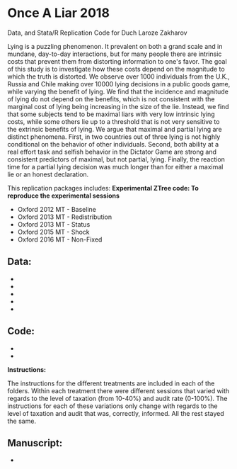# Once A Liar 2018
Data, and Stata/R Replication Code for Duch Laroze Zakharov 

Lying is a puzzling phenomenon. It prevalent on both a grand scale and in mundane, day-to-day interactions, but for many people there are intrinsic costs that prevent them from distorting information to one's favor. The goal of this study is to investigate how these costs depend on the magnitude to which the truth is distorted. We observe over 1000 individuals from the U.K., Russia and Chile making over 10000 lying decisions in a public goods game, while varying the benefit of lying. We find that the incidence and magnitude of lying do not depend on the benefits, which is not consistent with the marginal cost of lying being increasing in the size of the lie. Instead, we find that some subjects tend to be maximal liars with very low intrinsic lying costs, while some others lie up to a threshold that is not very sensitive to the extrinsic benefits of lying. We argue that maximal and partial lying are distinct phenomena. First, in two countries out of three lying is not highly conditional on the behavior of other individuals. Second, both ability at a real effort task and selfish behavior in the Dictator Game are strong and consistent predictors of maximal, but not partial, lying. Finally, the reaction time for a partial lying decision was much longer than for either a maximal lie or an honest declaration. 

This replication packages includes:
**Experimental ZTree code: To reproduce the experimental sessions** 
 - Oxford 2012 MT - Baseline
 - Oxford 2013 MT - Redistribution	
 - Oxford 2013 MT - Status	
 - Oxford 2015 MT - Shock	
 - Oxford 2016 MT - Non-Fixed	
 
**Data:** 
 -  
 - 
 - 
 - 
 - 
 -  
 
 
**Code:**
 - 
 - 
- 
 
**Instructions:**

 The instructions for the different treatments are included in each of the folders. Within each treatment there were different sessions that varied with regards to the level of taxation (from 10-40%) and audit rate (0-100%). The instructions for each of these variations only change with regards to the level of taxation and audit that was, correctly, informed. All the rest stayed the same. 
 
**Manuscript:**
 - 
 - 
 
